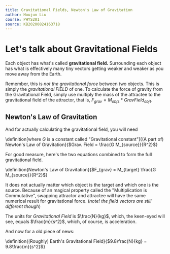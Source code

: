 ```yaml
---
title: Gravitational Fields, Newton's Law of Gravitation
author: Houjun Liu
course: PHYS201
source: KB20200824163718
---
```


# Let's talk about Gravitational Fields

Each object has what's called **gravitational field.** Surrounding each object has what is effectively many tiny vectors getting weaker and weaker as you move away from the Earth. 

Remember, this is _not the gravitational force_ between two objects. This is simply the _gravitational FIELD_ of one. To calculate the force of gravity from the Gravitational Field, simply use multiply the mass of the attractee to the gravitational field of the attractor, that is, $F_{grav} = M_{obj2} * GravField_{obj1}$.

## Newton's Law of Gravitation

And for actually calculating the gravitational field, you will need

\definition[where $G$ is a constant called "Gravitational constant"]{(A part of) Newton's Law of Gravitation}{$Grav. Field = \frac{G M_{source}}{R^2}$}

For good measure, here's the two equations combined to form the full gravitational field.

\definition{Newton's Law of Gravitation}{$F_{grav} = M_{target} \frac{G M_{source}}{R^2}$}

It does not actually matter which object is the target and which one is the source. Because of an magical property called the "Multiplication is Commutative", swapping attractor and attractee will have the same numerical result for gravitational force. (_note! the field vectors are still different though_)

The units for *Gravitational Field* is $\frac{N}{kg}$, which, the keen-eyed will see, equals $\frac{m}{s^2}$, which, of course, is acceleration.

And now for a old piece of news:

\definition{(Roughly) Earth's Gravitational Field}{$9.8\frac{N}{kg} = 9.8\frac{m}{s^2}$}
